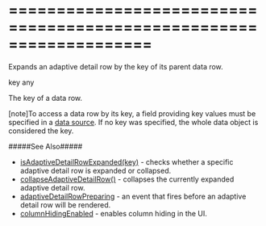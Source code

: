 <!--**
/*-------------------------------------------
    Auto-generated file. Do not modify.
-------------------------------------------

**-->
===================================================================
===================================================================

<!--shortDescription-->
Expands an adaptive detail row by the key of its parent data row.
<!--/shortDescription-->

<!--paramName1-->key<!--/paramName1-->
<!--paramType1-->any<!--/paramType1-->
<!--paramDescription1-->
The key of a data row.
<!--/paramDescription1-->

<!--fullDescription-->
[note]To access a data row by its key, a field providing key values must be specified in a [data source](/Documentation/ApiReference/UI_Widgets/dxDataGrid/Configuration/#dataSource). If no key was specified, the whole data object is considered the key.

#####See Also#####
- [isAdaptiveDetailRowExpanded(key)](/Documentation/ApiReference/UI_Widgets/dxDataGrid/Methods/#isAdaptiveDetailRowExpandedkey) - checks whether a specific adaptive detail row is expanded or collapsed.
- [collapseAdaptiveDetailRow()](/Documentation/ApiReference/UI_Widgets/dxDataGrid/Methods/#collapseAdaptiveDetailRow) - collapses the currently expanded adaptive detail row.
- [adaptiveDetailRowPreparing](/Documentation/ApiReference/UI_Widgets/dxDataGrid/Events/#adaptiveDetailRowPreparing) - an event that fires before an adaptive detail row will be rendered.
- [columnHidingEnabled](/Documentation/ApiReference/UI_Widgets/dxDataGrid/Configuration/#columnHidingEnabled) - enables column hiding in the UI.
<!--/fullDescription-->